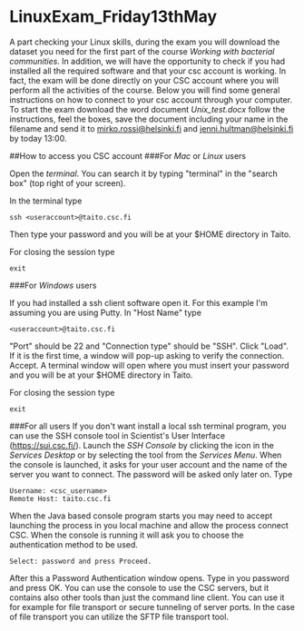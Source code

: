# LinuxExam_Friday13thMay

A part checking your Linux skills, during the exam you will download the dataset you need for the first part of the course *Working with bacterial communities*. In addition, we will have the opportunity to check if you had installed all the required software and that your csc account is working. In fact, the exam will be done directly on your CSC account where you will perform all the activities of the course. Below you will find some general instructions on how to connect to your csc account through your computer.
To start the exam download the word document *Unix_test.docx* follow the instructions, feel the boxes, save the document including your name in the filename and send it to mirko.rossi@helsinki.fi and jenni.hultman@helsinki.fi by today 13:00.

##How to access you CSC account
###For *Mac* or *Linux* users

Open the *terminal*. You can search it by typing "terminal" in the "search box" (top right of your screen).

In the terminal type

```
ssh <useraccount>@taito.csc.fi
```

Then type your password and you will be at your $HOME directory in Taito.

For closing the session type

```
exit
```

###For *Windows* users

If you had installed a ssh client software open it. For this example I'm assuming you are using Putty. 
In "Host Name" type

```
<useraccount>@taito.csc.fi
```

"Port" should be 22 and "Connection type" should be "SSH". Click "Load". If it is the first time, a window will pop-up asking to verify the connection. Accept. A terminal window will open where you must insert your password and you will be at your $HOME directory in Taito.

For closing the session type

```
exit
```

###For all users
If you don't want install a local ssh terminal program, you can use the SSH console tool in Scientist's User Interface (https://sui.csc.fi/). Launch the *SSH Console* by clicking the icon in the *Services Desktop* or by selecting the tool from the *Services Menu*. When the console is launched, it asks for your user account and the name of the server you want to connect. The password will be asked only later on. Type

```
Username: <csc_username>
Remote Host: taito.csc.fi
```
When the Java based console program starts you may need to accept launching the process in you local machine and allow the process connect CSC. When the console is running it will ask you to choose the authentication method to be used. 

```
Select: password and press Proceed.
````

After this a Password Authentication window opens. Type in you password and press OK. 
You can use the console to use the CSC servers, but it contains also other tools than just the command line client. You can use it for example for file transport or secure tunneling of server ports. In the case of file transport you can utilize the SFTP file transport tool.
